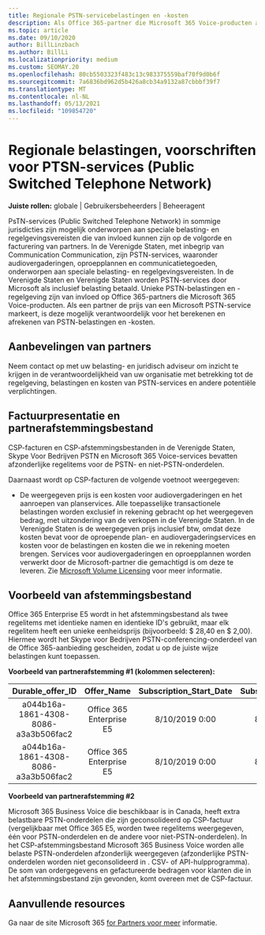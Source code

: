 ```yaml
---
title: Regionale PSTN-servicebelastingen en -kosten
description: Als Office 365-partner die Microsoft 365 Voice-producten aftakt, bent u mogelijk onderworpen aan regionale belastingen, kosten of wettelijke vereisten voor PSTN-services.
ms.topic: article
ms.date: 09/10/2020
author: BillLinzbach
ms.author: BillLi
ms.localizationpriority: medium
ms.custom: SEOMAY.20
ms.openlocfilehash: 80cb5503323f483c13c983375559baf70f9d0b6f
ms.sourcegitcommit: 7a6836bd962d5b426a8cb34a9132a87cbbbf39f7
ms.translationtype: MT
ms.contentlocale: nl-NL
ms.lasthandoff: 05/13/2021
ms.locfileid: "109854720"
---
```

# <a name="regional-taxes-regulations-for-public-switched-telephone-network-ptsn-services"></a>Regionale belastingen, voorschriften voor PTSN-services (Public Switched Telephone Network)

**Juiste rollen:** globale | Gebruikersbeheerders | Beheeragent

PsTN-services (Public Switched Telephone Network) in sommige jurisdicties zijn mogelijk onderworpen aan speciale belasting- en regelgevingsvereisten die van invloed kunnen zijn op de volgorde en facturering van partners. In de Verenigde Staten, met inbegrip van Communication Communication, zijn PSTN-services, waaronder audiovergaderingen, oproepplannen en communicatietegoeden, onderworpen aan speciale belasting- en regelgevingsvereisten. In de Verenigde Staten en Verenigde Staten worden PSTN-services door Microsoft als inclusief belasting betaald.  Unieke PSTN-belastingen en -regelgeving zijn van invloed op Office 365-partners die Microsoft 365 Voice-producten.  Als een partner de prijs van een Microsoft PSTN-service markeert, is deze mogelijk verantwoordelijk voor het berekenen en afrekenen van PSTN-belastingen en -kosten.

## <a name="partner-recommendations"></a>Aanbevelingen van partners

Neem contact op met uw belasting- en juridisch adviseur om inzicht te krijgen in de verantwoordelijkheid van uw organisatie met betrekking tot de regelgeving, belastingen en kosten van PSTN-services en andere potentiële verplichtingen.

## <a name="invoice-presentation-and-partner-reconciliation-file"></a>Factuurpresentatie en partnerafstemmingsbestand

CSP-facturen en CSP-afstemmingsbestanden in de Verenigde Staten, Skype Voor Bedrijven PSTN en Microsoft 365 Voice-services bevatten afzonderlijke regelitems voor de PSTN- en niet-PSTN-onderdelen.

Daarnaast wordt op CSP-facturen de volgende voetnoot weergegeven:

* De weergegeven prijs is een kosten voor audiovergaderingen en het aanroepen van planservices.  Alle toepasselijke transactionele belastingen worden exclusief in rekening gebracht op het weergegeven bedrag, met uitzondering van de verkopen in de Verenigde Staten.  In de Verenigde Staten is de weergegeven prijs inclusief btw, omdat deze kosten bevat voor de oproepende plan- en audiovergaderingservices en kosten voor de belastingen en kosten die we in rekening moeten brengen.  Services voor audiovergaderingen en oproepplannen worden verwerkt door de Microsoft-partner die gemachtigd is om deze te leveren.  Zie [Microsoft Volume Licensing](https://go.microsoft.com/fwlink/?LinkId=690247) voor meer informatie.

## <a name="reconciliation-file-example"></a>Voorbeeld van afstemmingsbestand

Office 365 Enterprise E5 wordt in het afstemmingsbestand als twee regelitems met identieke namen en identieke ID's gebruikt, maar elk regelitem heeft een unieke eenheidsprijs (bijvoorbeeld: $ 28,40 en $ 2,00). Hiermee wordt het Skype voor Bedrijven PSTN-conferencing-onderdeel van de Office 365-aanbieding gescheiden, zodat u op de juiste wijze belastingen kunt toepassen.

**Voorbeeld van partnerafstemming #1 (kolommen selecteren):**

|**Durable_offer_ID**|**Offer_Name**|**Subscription_Start_Date**|**Subscription_End_Date**|**Charge_Start_Date**|**Charge_End_Date**|**Charge_Type**|**Unit_Price**|
|:----:|:----:|:----:|:----:|:----:|:----:|:----:|:----:|
|a044b16a-1861-4308-8086-a3a3b506fac2   |Office 365 Enterprise E5   |8/10/2019 0:00   |8/11/2019 0:00   |8/11/2019 0:00|9/10/2019 0:00   |Cycluskosten   |28.40   |
|a044b16a-1861-4308-8086-a3a3b506fac2   |Office 365 Enterprise E5   |8/10/2019 0:00   |8/11/2019 0:00   |8/11/2019 0:00   |9/10/2019 0:00   |Cycluskosten   |2,00   |

**Voorbeeld van partnerafstemming #2**

Microsoft 365 Business Voice die beschikbaar is in Canada, heeft extra belastbare PSTN-onderdelen die zijn geconsolideerd op CSP-factuur (vergelijkbaar met Office 365 E5, worden twee regelitems weergegeven, één voor PSTN-onderdelen en de andere voor niet-PSTN-onderdelen).  In het CSP-afstemmingsbestand Microsoft 365 Business Voice worden alle belaste PSTN-onderdelen afzonderlijk weergegeven (afzonderlijke PSTN-onderdelen worden niet geconsolideerd in . CSV- of API-hulpprogramma).  De som van ordergegevens en gefactureerde bedragen voor klanten die in het afstemmingsbestand zijn gevonden, komt overeen met de CSP-factuur.

## <a name="additional-resources"></a>Aanvullende resources
Ga naar de site Microsoft 365 [for Partners voor meer](https://www.microsoft.com/microsoft-365/partners/) informatie.

